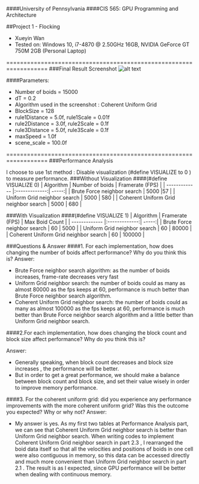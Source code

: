 
####University of Pennsylvania
####CIS 565: GPU Programming and Architecture

##Project 1 - Flocking

* Xueyin Wan
* Tested on: Windows 10, i7-4870 @ 2.50GHz 16GB, NVIDIA GeForce GT 750M 2GB (Personal Laptop)

==================================================================
###Final Result Screenshot
![alt text](https://github.com/xueyinw/Project1-CUDA-Flocking/blob/master/images/Xueyin_Performance.gif "Xueyin's Performance Analysis")

####Parameters:
* Number of boids = 15000
* dT = 0.2
* Algorithm used in the screenshot : Coherent Uniform Grid
* BlockSize = 128
* rule1Distance  = 5.0f,  rule1Scale = 0.01f
* rule2Distance = 3.0f, rule2Scale = 0.1f
* rule3Distance = 5.0f, rule3Scale = 0.1f
* maxSpeed = 1.0f
* scene_scale = 100.0f

==================================================================
###Performance Analysis


I choose to use 1st method : Disable visualization (#define VISUALIZE to 0 ) to  measure performance.
###Without Visualization
####(#define VISUALIZE 0)
| Algorithm       | Number of boids            | Framerate (FPS) |
| ------------- |:-------------:| -----:|
| Brute Force neighbor search    | 5000 |57 |
| Uniform Grid neighbor search     | 5000      |   580 |
| Coherent Uniform Grid neighbor search | 5000      |   680 |

###With Visualization
####(#define VISUALIZE 1)
| Algorithm       |  Framerate (FPS)          | Max Boid Count  |
| ------------- |:-------------:| -----:|
| Brute Force neighbor search    | 60 | 5000 |
| Uniform Grid neighbor search     | 60    |   80000 |
| Coherent Uniform Grid neighbor search | 60     |   100000 |

###Questions & Answer
####1. For each implementation, how does changing the number of boids affect performance? Why do you think this is?
Answer:

* Brute Force neighbor search algorithm: as the number of boids increases, frame-rate decreases very fast
* Uniform Grid neighbor search: the number of boids could as many as almost  80000 as the fps keeps at 60, performance is much better than  Brute Force neighbor search algorithm.
* Coherent Uniform Grid neighbor search: the number of boids could as many as almost 100000 as the fps keeps at 60, performance is much better than Brute Force neighbor search algorithm and a little better than Uniform Grid neighbor search.



####2.For each implementation, how does changing the block count and block size affect performance? Why do you think this is?

Answer:

* Generally speaking, when block count decreases and block size increases , the performance will be better.
* But in order to get a great performance, we should make a balance between block count and block size, and set their value wisely in order to improve memory performance.

####3. For the coherent uniform grid: did you experience any performance improvements with the more coherent uniform grid? Was this the outcome you expected? Why or why not?
Answer:

* My answer is yes. As my first two tables at Performance Analysis part, we can see that Coherent Uniform Grid neighbor search is better than Uniform Grid neighbor search. When writing codes to implement Coherent Uniform Grid neighbor search in part 2.3 , I rearranged the boid data itself so that all the velocities and positions of boids in one cell were also contiguous in memory, so this data can be accessed directly and much more convenient than Uniform Grid neighbor search in part 2.1 .  The result is as I expected, since GPU performance will be better when dealing with continuous memory.
